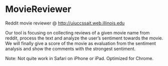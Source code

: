 # MovieReviewer
Reddit movie reviewer @ http://uiuccssait.web.illinois.edu

Our tool is focusing on collecting reviews of a given movie name from reddit, process the text and analyze the user’s sentiment towards the movie. We will finally give a score of the movie as evaluation from the sentiment analysis and show the comments with the strongest sentiment. 

Note: Not quite work in Safari on iPhone or iPad. Optimized for Chrome.
